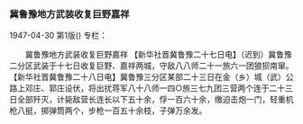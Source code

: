 ### 冀鲁豫地方武装收复巨野嘉祥

1947-04-30
第1版()
专栏：

　　冀鲁豫地方武装收复巨野嘉祥
    【新华社晋冀鲁豫二十七日电】（迟到）冀鲁豫二分区武装于十七日收复巨野、嘉祥两城，守敌八八师二十一旅六一团狼狈南窜。
    【新华社晋冀鲁豫二十八日电】冀鲁豫三分区某部二十三日在金（乡）城（武）公路上邓庄、郭庄设伏，将出扰蒋军八十八师一四○旅三七九团三营两个连于二十三日全部歼灭，计毙敌营长连长以下五十余，俘一百六十余，缴迫击炮一门，轻重机枪八挺，掷弹筒两个，步枪一百五十余枝，子弹万余发。
